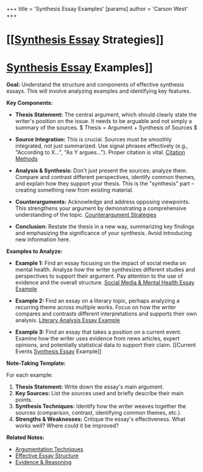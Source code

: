 +++
 title = 'Synthesis Essay Examples'
[params]
	author = 'Carson West'
+++
# [[[Synthesis Essay](./../[[synthesis-essay/) Strategies]]
# [Synthesis Essay](./../synthesis-essay/) Examples]]

**Goal:** Understand the structure and components of effective synthesis essays.  This will involve analyzing examples and identifying key features.

**Key Components:**

* **Thesis Statement:**  The central argument, which should clearly state the writer's position on the issue.  It needs to be arguable and not simply a summary of the sources.  $ Thesis =  Argument + Synthesis of Sources $ 

* **Source Integration:**  This is crucial.  Sources must be smoothly integrated, not just summarized.  Use signal phrases effectively (e.g., "According to X...", "As Y argues...").  Proper citation is vital.  [Citation Methods](./../citation-methods/)

* **Analysis & Synthesis:**  Don't just present the sources; analyze them.  Compare and contrast different perspectives, identify common themes, and explain how they support your thesis.  This is the "synthesis" part – creating something new from existing material.

* **Counterarguments:**  Acknowledge and address opposing viewpoints. This strengthens your argument by demonstrating a comprehensive understanding of the topic. [Counterargument Strategies](./../counterargument-strategies/)

* **Conclusion:**  Restate the thesis in a new way, summarizing key findings and emphasizing the significance of your synthesis.  Avoid introducing new information here.


**Examples to Analyze:**

* **Example 1:**  Find an essay focusing on the impact of social media on mental health.  Analyze how the writer synthesizes different studies and perspectives to support their argument.  Pay attention to the use of evidence and the overall structure. [Social Media & Mental Health Essay Example](./../social-media-&-mental-health-essay-example/)

* **Example 2:**  Find an essay on a literary topic, perhaps analyzing a recurring theme across multiple works.  Focus on how the writer compares and contrasts different interpretations and supports their own analysis. [Literary Analysis Essay Example](./../literary-analysis-essay-example/)

* **Example 3:**  Find an essay that takes a position on a current event.  Examine how the writer uses evidence from news articles, expert opinions, and potentially statistical data to support their claim.  [[Current Events [Synthesis Essay](./../synthesis-essay/) Example]]


**Note-Taking Template:**

For each example:

1. **Thesis Statement:** Write down the essay's main argument.
2. **Key Sources:** List the sources used and briefly describe their main points.
3. **Synthesis Techniques:** Identify how the writer weaves together the sources (comparison, contrast, identifying common themes, etc.).
4. **Strengths & Weaknesses:**  Critique the essay's effectiveness.  What works well? Where could it be improved?


**Related Notes:**

* [Argumentation Techniques](./../argumentation-techniques/)
* [Effective Essay Structure](./../effective-essay-structure/)
* [Evidence & Reasoning](./../evidence-&-reasoning/)



